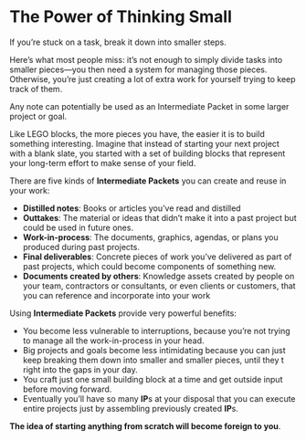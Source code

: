 # The Power of Thinking Small

If you’re stuck on a task, break it down into smaller steps.

Here’s what most people miss: it’s not enough to simply divide tasks into smaller pieces—you then need a system for managing those pieces.
Otherwise, you’re just creating a lot of extra work for yourself trying to keep track of them.

Any note can potentially be used as an Intermediate Packet in some larger project or goal.

Like LEGO blocks, the more pieces you have, the easier it is to build something interesting. Imagine that instead of starting your next project with a blank slate, you started with a set of building blocks that represent your long-term effort to make sense of your field.

There are five kinds of **Intermediate Packets** you can create and reuse in your work:
- **Distilled notes**: Books or articles you’ve read and distilled
- **Outtakes**: The material or ideas that didn’t make it into a past project but could be used in future ones.
- **Work-in-process**: The documents, graphics, agendas, or plans you produced during past projects.
- **Final deliverables**: Concrete pieces of work you’ve delivered as part of past projects, which could become components of something new.
- **Documents created by others**: Knowledge assets created by people on your team, contractors or consultants, or even clients or customers, that you can reference and incorporate into your work

Using **Intermediate Packets** provide very powerful benefits:
- You become less vulnerable to interruptions, because you’re not trying to manage all the work-in-process in your head.
- Big projects and goals become less intimidating because you can just keep breaking them down into smaller and smaller pieces, until they t right into the gaps in your day.
- You craft just one small building block at a time and get outside input before moving forward.
- Eventually you’ll have so many **IP**s at your disposal that you can execute entire projects just by assembling previously created **IP**s.

**The idea of starting anything from scratch will become foreign to you**.